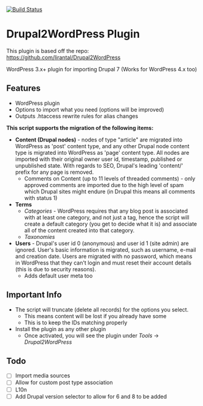 [![Build Status](https://travis-ci.org/jpSimkins/Drupal2WordPress-Plugin.svg)](https://travis-ci.org/jpSimkins/Drupal2WordPress-Plugin)

Drupal2WordPress Plugin
=======================

This plugin is based off the repo: https://github.com/lirantal/Drupal2WordPress

WordPress 3.x+ plugin for importing Drupal 7 (Works for WordPress 4.x too)

## Features
* WordPress plugin
* Options to import what you need (options will be improved)
* Outputs .htaccess rewrite rules for alias changes


**This script supports the migration of the following items:**
* **Content (Drupal nodes)** - nodes of type "article" are migrated into WordPress as 'post' content type, and any other Drupal node content type is migrated into WordPress as 'page' content type. All nodes are imported with their original owner user id, timestamp, published or unpublished state. With regards to SEO, Drupal's leading 'content/' prefix for any page is removed.
    - Comments on Content (up to 11 levels of threaded comments) - only approved comments are imported due to the high level of spam which Drupal sites might endure (in Drupal this means all comments with status 1)
* **Terms**
    - _Categories_ - WordPress requires that any blog post is associated with at least one category, and not just a tag, hence the script will create a default category (you get to decide what it is) and associate all of the content created into that category.
    - _Taxonomies_
* **Users** - Drupal's user id 0 (anonymous) and user id 1 (site admin) are ignored. User's basic information is migrated, such as username, e-mail and creation date. Users are migrated with no password, which means in WordPress that they can't login and must reset their account details (this is due to security reasons).
    - Adds default user meta too

## Important Info

* The script will truncate (delete all records) for the options you select. 
    - This means content will be lost if you already have some
    - This is to keep the IDs matching properly
* Install the plugin as any other plugin
    - Once activated, you will see the plugin under _Tools_ -> _Drupal2WordPress_


## Todo
- [ ] Import media sources
- [ ] Allow for custom post type association
- [ ] L10n
- [ ] Add Drupal version selector to allow for 6 and 8 to be added